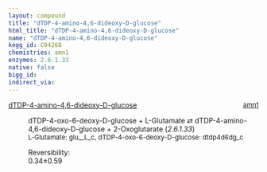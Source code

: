 ```yaml
---
layout: compound
title: "dTDP-4-amino-4,6-dideoxy-D-glucose"
html_title: "dTDP-4-amino-4,6-dideoxy-D-glucose"
name: "dTDP-4-amino-4,6-dideoxy-D-glucose"
kegg_id: C04268
chemistries: amn1
enzymes: 2.6.1.33
native: false
bigg_id:
indirect_via:
---
```

<dl><dt class="rs-product"><a class="link-dark" data-bs-html="true" data-bs-title="KEGG: C04268" data-bs-toggle="tooltip" href="{{ site.url }}{{ site.baseurl }}/compounds/C04268">dTDP-4-amino-4,6-dideoxy-D-glucose</a><span style="float: right; max-width: 40%"><a class="link-dark opacity-50" href="{{ site.url }}{{ site.baseurl }}/chemistries/amn1" style="font-size: small; word-wrap: anywhere;">amn1</a></span></dt><dd><p>dTDP-4-oxo-6-deoxy-D-glucose + L-Glutamate ⇄ dTDP-4-amino-4,6-dideoxy-D-glucose + 2-Oxoglutarate (<i>2.6.1.33</i>)<br/><span style="font-size: small;"><span data-bs-html="true" data-bs-title="KEGG: C00025" data-bs-toggle="tooltip">L-Glutamate</span>: glu__L_c, <span data-bs-html="true" data-bs-title="KEGG: C11907" data-bs-toggle="tooltip">dTDP-4-oxo-6-deoxy-D-glucose</span>: dtdp4d6dg_c</span><br/><div class="reversibility_info">Reversibility: <div class="progress"><div aria-valuemax="100" aria-valuemin="0" aria-valuenow="0" class="progress-bar bg-success" role="progressbar" style="width: 0%"></div></div><span>0.34±0.59</span><div class="progress"><div aria-valuemax="10" aria-valuemin="0" aria-valuenow="0.33689311484343964" class="progress-bar bg-danger" role="progressbar" style="width: 3.37%"></div><div aria-valuemax="10" aria-valuemin="0" aria-valuenow="0.33689311484343964" class="progress-bar bg-warning" role="progressbar" style="width: 5.92%"></div></div></div></p><dl></dl></dd></dl>